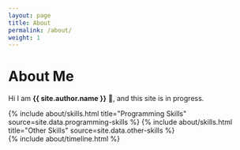 ```yaml
---
layout: page
title: About
permalink: /about/
weight: 1
---
```


# **About Me**

Hi I am **{{ site.author.name }}** :wave:, and this site is in progress.<br>


<div class="row">
{% include about/skills.html title="Programming Skills" source=site.data.programming-skills %}
{% include about/skills.html title="Other Skills" source=site.data.other-skills %}
</div>

<div class="row">
{% include about/timeline.html %}
</div>